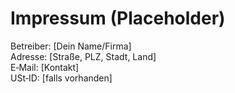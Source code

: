 # Impressum (Placeholder)
Betreiber: [Dein Name/Firma]  
Adresse: [Straße, PLZ, Stadt, Land]  
E‑Mail: [Kontakt]  
USt‑ID: [falls vorhanden]
